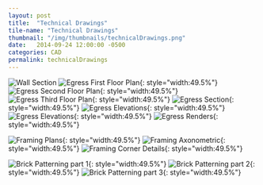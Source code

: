 ```yaml
---
layout: post
title:  "Technical Drawings"
tile-name: "Technical Drawings"
thumbnail: "/img/thumbnails/technicalDrawings.png"
date:   2014-09-24 12:00:00 -0500
categories: CAD
permalink: technicalDrawings
---
```


![Wall Section](../img/technicalDrawings/technicalDrawingsA1P1.png)
![Egress First Floor Plan](../img/technicalDrawings/technicalDrawingsA2P1.png){: style="width:49.5%"}
![Egress Second Floor Plan](../img/technicalDrawings/technicalDrawingsA2P2.png){: style="width:49.5%"}
![Egress Third Floor Plan](../img/technicalDrawings/technicalDrawingsA2P3.png){: style="width:49.5%"}
![Egress Section](../img/technicalDrawings/technicalDrawingsA2P4.png){: style="width:49.5%"}
![Egress Elevations](../img/technicalDrawings/technicalDrawingsA2P5.png){: style="width:49.5%"}
![Egress Elevations](../img/technicalDrawings/technicalDrawingsA2P6.png){: style="width:49.5%"}
![Egress Renders](../img/technicalDrawings/technicalDrawingsA2P7.png){: style="width:49.5%"}

![Framing Plans](../img/technicalDrawings/technicalDrawingsA3P1.png){: style="width:49.5%"}
![Framing Axonometric](../img/technicalDrawings/technicalDrawingsA3P2.png){: style="width:49.5%"}
![Framing Corner Details](../img/technicalDrawings/technicalDrawingsA3P3.png){: style="width:49.5%"}

![Brick Patterning part 1](../img/technicalDrawings/technicalDrawingsA4P1.png){: style="width:49.5%"}
![Brick Patterning part 2](../img/technicalDrawings/technicalDrawingsA4P2.png){: style="width:49.5%"}
![Brick Patterning part 3](../img/technicalDrawings/technicalDrawingsA4P3.png){: style="width:49.5%"}